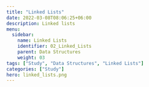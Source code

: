 ```yaml
---
title: "Linked Lists"
date: 2022-03-08T08:06:25+06:00
description: Linked lists
menu:
  sidebar:
    name: Linked Lists
    identifier: 02_Linked_Lists
    parent: Data Structures
    weight: 03
tags: ["Study", "Data Structures", "Linked Lists"]
categories: ["Study"]
hero: linked_lists.png
---
```


